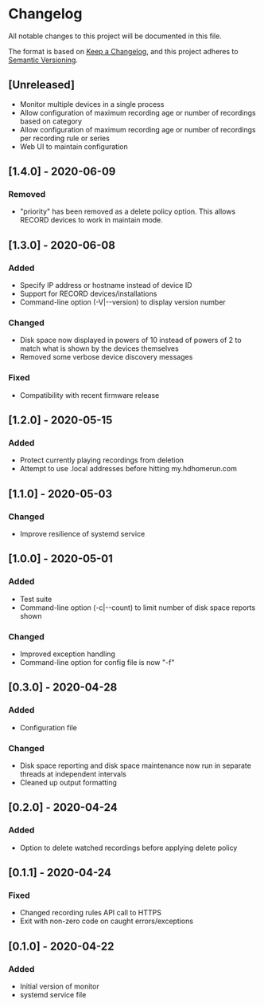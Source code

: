 # Changelog
All notable changes to this project will be documented in this file.

The format is based on [Keep a Changelog](https://keepachangelog.com/en/1.0.0/),
and this project adheres to [Semantic Versioning](https://semver.org/spec/v2.0.0.html).

## [Unreleased]
- Monitor multiple devices in a single process
- Allow configuration of maximum recording age or number of recordings based on category
- Allow configuration of maximum recording age or number of recordings per recording rule or series
- Web UI to maintain configuration

## [1.4.0] - 2020-06-09

### Removed

- "priority" has been removed as a delete policy option. This allows RECORD devices to work in maintain mode.

## [1.3.0] - 2020-06-08

### Added

- Specify IP address or hostname instead of device ID
- Support for RECORD devices/installations
- Command-line option (-V|--version) to display version number

### Changed

- Disk space now displayed in powers of 10 instead of powers of 2 to match what is shown by the devices themselves
- Removed some verbose device discovery messages

### Fixed

- Compatibility with recent firmware release

## [1.2.0] - 2020-05-15

### Added

- Protect currently playing recordings from deletion
- Attempt to use .local addresses before hitting my.hdhomerun.com

## [1.1.0] - 2020-05-03

### Changed

- Improve resilience of systemd service

## [1.0.0] - 2020-05-01

### Added

- Test suite
- Command-line option (-c|--count) to limit number of disk space reports shown

### Changed

- Improved exception handling
- Command-line option for config file is now "-f"

## [0.3.0] - 2020-04-28

### Added

- Configuration file

### Changed

- Disk space reporting and disk space maintenance now run in separate threads at independent intervals
- Cleaned up output formatting

## [0.2.0] - 2020-04-24

### Added

- Option to delete watched recordings before applying delete policy

## [0.1.1] - 2020-04-24

### Fixed

- Changed recording rules API call to HTTPS
- Exit with non-zero code on caught errors/exceptions

## [0.1.0] - 2020-04-22

### Added

- Initial version of monitor
- systemd service file
